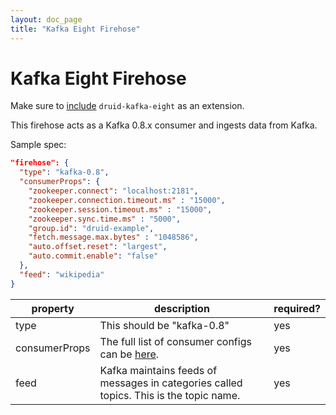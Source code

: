 ```yaml
---
layout: doc_page
title: "Kafka Eight Firehose"
---
```


<!--
  ~ Licensed to the Apache Software Foundation (ASF) under one
  ~ or more contributor license agreements.  See the NOTICE file
  ~ distributed with this work for additional information
  ~ regarding copyright ownership.  The ASF licenses this file
  ~ to you under the Apache License, Version 2.0 (the
  ~ "License"); you may not use this file except in compliance
  ~ with the License.  You may obtain a copy of the License at
  ~
  ~   http://www.apache.org/licenses/LICENSE-2.0
  ~
  ~ Unless required by applicable law or agreed to in writing,
  ~ software distributed under the License is distributed on an
  ~ "AS IS" BASIS, WITHOUT WARRANTIES OR CONDITIONS OF ANY
  ~ KIND, either express or implied.  See the License for the
  ~ specific language governing permissions and limitations
  ~ under the License.
  -->

# Kafka Eight Firehose

Make sure to [include](../../operations/including-extensions.html) `druid-kafka-eight` as an extension.

This firehose acts as a Kafka 0.8.x consumer and ingests data from Kafka.

Sample spec:

```json
"firehose": {
  "type": "kafka-0.8",
  "consumerProps": {
    "zookeeper.connect": "localhost:2181",
    "zookeeper.connection.timeout.ms" : "15000",
    "zookeeper.session.timeout.ms" : "15000",
    "zookeeper.sync.time.ms" : "5000",
    "group.id": "druid-example",
    "fetch.message.max.bytes" : "1048586",
    "auto.offset.reset": "largest",
    "auto.commit.enable": "false"
  },
  "feed": "wikipedia"
}
```

|property|description|required?|
|--------|-----------|---------|
|type|This should be "kafka-0.8"|yes|
|consumerProps|The full list of consumer configs can be [here](https://kafka.apache.org/08/configuration.html).|yes|
|feed|Kafka maintains feeds of messages in categories called topics. This is the topic name.|yes|
